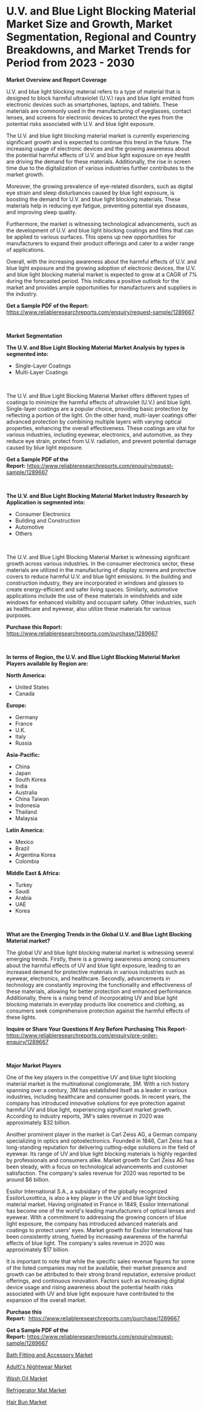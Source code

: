 <p><h1>U.V. and Blue Light Blocking Material Market Size and Growth, Market Segmentation, Regional and Country Breakdowns, and Market Trends for Period from 2023 -  2030</h1></p><p><strong>Market Overview and Report Coverage</strong></p>
<p><p>U.V. and blue light blocking material refers to a type of material that is designed to block harmful ultraviolet (U.V.) rays and blue light emitted from electronic devices such as smartphones, laptops, and tablets. These materials are commonly used in the manufacturing of eyeglasses, contact lenses, and screens for electronic devices to protect the eyes from the potential risks associated with U.V. and blue light exposure.</p><p>The U.V. and blue light blocking material market is currently experiencing significant growth and is expected to continue this trend in the future. The increasing usage of electronic devices and the growing awareness about the potential harmful effects of U.V. and blue light exposure on eye health are driving the demand for these materials. Additionally, the rise in screen time due to the digitalization of various industries further contributes to the market growth.</p><p>Moreover, the growing prevalence of eye-related disorders, such as digital eye strain and sleep disturbances caused by blue light exposure, is boosting the demand for U.V. and blue light blocking materials. These materials help in reducing eye fatigue, preventing potential eye diseases, and improving sleep quality.</p><p>Furthermore, the market is witnessing technological advancements, such as the development of U.V. and blue light blocking coatings and films that can be applied to various surfaces. This opens up new opportunities for manufacturers to expand their product offerings and cater to a wider range of applications.</p><p>Overall, with the increasing awareness about the harmful effects of U.V. and blue light exposure and the growing adoption of electronic devices, the U.V. and blue light blocking material market is expected to grow at a CAGR of 7% during the forecasted period. This indicates a positive outlook for the market and provides ample opportunities for manufacturers and suppliers in the industry.</p></p>
<p><strong>Get a Sample PDF of the Report:</strong> <a href="https://www.reliableresearchreports.com/enquiry/request-sample/1289667">https://www.reliableresearchreports.com/enquiry/request-sample/1289667</a></p>
<p>&nbsp;</p>
<p><strong>Market Segmentation</strong></p>
<p><strong>The U.V. and Blue Light Blocking Material Market Analysis by types is segmented into:</strong></p>
<p><ul><li>Single-Layer Coatings</li><li>Multi-Layer Coatings</li></ul></p>
<p>&nbsp;</p>
<p><p>The U.V. and Blue Light Blocking Material Market offers different types of coatings to minimize the harmful effects of ultraviolet (U.V.) and blue light. Single-layer coatings are a popular choice, providing basic protection by reflecting a portion of the light. On the other hand, multi-layer coatings offer advanced protection by combining multiple layers with varying optical properties, enhancing the overall effectiveness. These coatings are vital for various industries, including eyewear, electronics, and automotive, as they reduce eye strain, protect from U.V. radiation, and prevent potential damage caused by blue light exposure.</p></p>
<p><strong>Get a Sample PDF of the Report:</strong>&nbsp;<a href="https://www.reliableresearchreports.com/enquiry/request-sample/1289667">https://www.reliableresearchreports.com/enquiry/request-sample/1289667</a></p>
<p>&nbsp;</p>
<p><strong>The U.V. and Blue Light Blocking Material Market Industry Research by Application is segmented into:</strong></p>
<p><ul><li>Consumer Electronics</li><li>Building and Construction</li><li>Automotive</li><li>Others</li></ul></p>
<p>&nbsp;</p>
<p><p>The U.V. and Blue Light Blocking Material Market is witnessing significant growth across various industries. In the consumer electronics sector, these materials are utilized in the manufacturing of display screens and protective covers to reduce harmful U.V. and blue light emissions. In the building and construction industry, they are incorporated in windows and glasses to create energy-efficient and safer living spaces. Similarly, automotive applications include the use of these materials in windshields and side windows for enhanced visibility and occupant safety. Other industries, such as healthcare and eyewear, also utilize these materials for various purposes.</p></p>
<p><strong>Purchase this Report:</strong>&nbsp; <a href="https://www.reliableresearchreports.com/purchase/1289667">https://www.reliableresearchreports.com/purchase/1289667</a></p>
<p>&nbsp;</p>
<p><strong>In terms of Region, the U.V. and Blue Light Blocking Material Market Players available by Region are:</strong></p>
<p>
    <p> <strong> North America: </strong>
        <ul>
            <li>United States</li>
            <li>Canada</li>
        </ul>
        </p> 
    <p> <strong> Europe: </strong>
        <ul>
            <li>Germany</li>
            <li>France</li>
            <li>U.K.</li>
            <li>Italy</li>
            <li>Russia</li>
        </ul>
        </p> 
    <p> <strong> Asia-Pacific: </strong>
        <ul>
            <li>China</li>
            <li>Japan</li>
            <li>South Korea</li>
            <li>India</li>
            <li>Australia</li>
            <li>China Taiwan</li>
            <li>Indonesia</li>
            <li>Thailand</li>
            <li>Malaysia</li>
        </ul>
        </p> 
    <p> <strong> Latin America: </strong>
        <ul>
            <li>Mexico</li>
            <li>Brazil</li>
            <li>Argentina Korea</li>
            <li>Colombia</li>
        </ul>
        </p> 
    <p> <strong> Middle East & Africa: </strong>
        <ul>
            <li>Turkey</li>
            <li>Saudi</li>
            <li>Arabia</li>
            <li>UAE</li>
            <li>Korea</li>
        </ul>
    </p>
    </p>
<p>&nbsp;</p>
<p><strong>What are the Emerging Trends in the Global U.V. and Blue Light Blocking Material market?</strong></p>
<p><p>The global UV and blue light blocking material market is witnessing several emerging trends. Firstly, there is a growing awareness among consumers about the harmful effects of UV and blue light exposure, leading to an increased demand for protective materials in various industries such as eyewear, electronics, and healthcare. Secondly, advancements in technology are constantly improving the functionality and effectiveness of these materials, allowing for better protection and enhanced performance. Additionally, there is a rising trend of incorporating UV and blue light blocking materials in everyday products like cosmetics and clothing, as consumers seek comprehensive protection against the harmful effects of these lights.</p></p>
<p><strong>Inquire or Share Your Questions If Any Before Purchasing This Report</strong>- <a href="https://www.reliableresearchreports.com/enquiry/pre-order-enquiry/1289667">https://www.reliableresearchreports.com/enquiry/pre-order-enquiry/1289667</a></p>
<p>&nbsp;</p>
<p><strong>Major Market Players</strong></p>
<p><p>One of the key players in the competitive UV and blue light blocking material market is the multinational conglomerate, 3M. With a rich history spanning over a century, 3M has established itself as a leader in various industries, including healthcare and consumer goods. In recent years, the company has introduced innovative solutions for eye protection against harmful UV and blue light, experiencing significant market growth. According to industry reports, 3M's sales revenue in 2020 was approximately $32 billion.</p><p>Another prominent player in the market is Carl Zeiss AG, a German company specializing in optics and optoelectronics. Founded in 1846, Carl Zeiss has a long-standing reputation for delivering cutting-edge solutions in the field of eyewear. Its range of UV and blue light blocking materials is highly regarded by professionals and consumers alike. Market growth for Carl Zeiss AG has been steady, with a focus on technological advancements and customer satisfaction. The company's sales revenue for 2020 was reported to be around $6 billion.</p><p>Essilor International S.A., a subsidiary of the globally recognized EssilorLuxottica, is also a key player in the UV and blue light blocking material market. Having originated in France in 1849, Essilor International has become one of the world's leading manufacturers of optical lenses and eyewear. With a commitment to addressing the growing concern of blue light exposure, the company has introduced advanced materials and coatings to protect users' eyes. Market growth for Essilor International has been consistently strong, fueled by increasing awareness of the harmful effects of blue light. The company's sales revenue in 2020 was approximately $17 billion.</p><p>It is important to note that while the specific sales revenue figures for some of the listed companies may not be available, their market presence and growth can be attributed to their strong brand reputation, extensive product offerings, and continuous innovation. Factors such as increasing digital device usage and rising awareness about the potential health risks associated with UV and blue light exposure have contributed to the expansion of the overall market.</p></p>
<p><strong>Purchase this Report:</strong>&nbsp;&nbsp;<a href="https://www.reliableresearchreports.com/purchase/1289667">https://www.reliableresearchreports.com/purchase/1289667</a></p>
<p></p>
<p><strong>Get a Sample PDF of the Report:</strong>&nbsp;<a href="https://www.reliableresearchreports.com/enquiry/request-sample/1289667">https://www.reliableresearchreports.com/enquiry/request-sample/1289667</a></p>
<p><p><a href="https://github.com/gdfhhhj/Market-Research-Report-List-1/blob/main/bath-fitting-and-accessory-market.md">Bath Fitting and Accessory Market</a></p><p><a href="https://github.com/luckyshygirl/Market-Research-Report-List-1/blob/main/adults-nightwear-market.md">Adult\'s Nightwear Market</a></p><p><a href="https://medium.com/@cleogerhold/wash-oil-market-furnishes-information-on-market-share-market-trends-and-market-growth-5ea9a8632e11">Wash Oil Market</a></p><p><a href="https://www.linkedin.com/pulse/refrigerator-mat-market-share-amp-new-trends-analysis-report-pl1re/">Refrigerator Mat Market</a></p><p><a href="https://www.linkedin.com/pulse/hair-bun-market-share-amp-new-trends-analysis-report-dlsme/">Hair Bun Market</a></p></p>